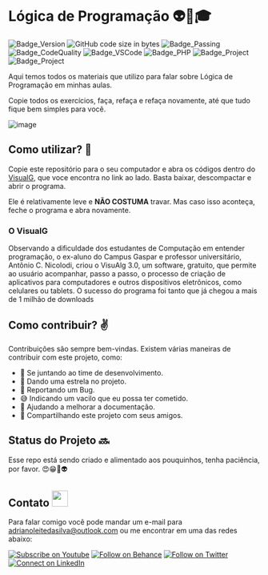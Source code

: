 # Lógica de Programação 👽💜🎓

![Badge_Version](https://img.shields.io/badge/Version-1.0-ED2B88.svg)
![GitHub code size in bytes](https://img.shields.io/github/languages/code-size/adrianoleitedasilva/material-logica?color=662C91&label=Size)
![Badge_Passing](https://img.shields.io/badge/Build-Passing-88CE02.svg)
![Badge_CodeQuality](https://img.shields.io/badge/CodeQuality-Good-F44A6A.svg)
![Badge_VSCode](https://img.shields.io/badge/MadeWith-VisualG-007ACC.svg)
![Badge_PHP](https://img.shields.io/badge/Language-Portugol-00B8FC.svg)
![Badge_Project](https://img.shields.io/badge/Projeto-Lógica-1ED760.svg)
![Badge_Project](https://img.shields.io/badge/Dev-AdrianoLeitedaSilva-00A98F.svg)

Aqui temos todos os materiais que utilizo para falar sobre Lógica de Programação em minhas aulas.

Copie todos os exercícios, faça, refaça e refaça novamente, até que tudo fique bem simples para você.

![image](https://user-images.githubusercontent.com/6373438/98488870-3d655300-220a-11eb-9877-107a184487bf.png)

## Como utilizar? 🗿

Copie este repositório para o seu computador e abra os códigos dentro do [VisualG](https://visualg3.com.br/baixe-o-visualg-3-0-7/), que voce encontra no link ao lado. Basta baixar, descompactar e abrir o programa.

Ele é relativamente leve e __NÃO COSTUMA__ travar. Mas caso isso aconteça, feche o programa e abra novamente.

### O VisualG

Observando a dificuldade dos estudantes de Computação em entender programação, o ex-aluno do Campus Gaspar e professor universitário, Antônio C. Nicolodi, criou o VisuAlg 3.0, um software, gratuito, que permite ao usuário acompanhar, passo a passo, o processo de criação de aplicativos para computadores e outros dispositivos eletrônicos, como celulares ou tablets. O sucesso do programa foi tanto que já chegou a mais de 1 milhão de downloads

## Como contribuir? ✌️

Contribuições são sempre bem-vindas. Existem várias maneiras de contribuir com este projeto, como:

- 💪 Se juntando ao time de desenvolvimento.
- 🌟 Dando uma estrela no projeto.
- 🐛 Reportando um Bug.
- 😅 Indicando um vacilo que eu possa ter cometido.
- 📄 Ajudando a melhorar a documentação.
- 🚀 Compartilhando este projeto com seus amigos.

## Status do Projeto 🔜

Esse repo está sendo criado e alimentado aos pouquinhos, tenha paciência, por favor. 😍😁💜👽

## Contato <img src="https://github.com/adrianoleitedasilva/adrianoleitedasilva/blob/main/hey.gif?raw=true" width="32px">

Para falar comigo você pode mandar um e-mail para adrianoleitedasilva@outlook.com ou me encontrar em uma das redes abaixo:

[![Subscribe on Youtube](https://img.shields.io/badge/--youtube?label=Youtube&logo=Youtube&style=social)](https://www.youtube.com/adrianoleitedasilva/)
[![Follow on Behance](https://img.shields.io/badge/--behance?label=Behance&logo=Behance&style=social)](https://www.behance.net/silvaadrianleite)
[![Follow on Twitter](https://img.shields.io/badge/--twitter?label=Twitter&logo=Twitter&style=social)](https://twitter.com/_adrianosilva89) 
[![Connect on LinkedIn](https://img.shields.io/badge/--linkedin?label=LinkedIn&logo=LinkedIn&style=social)](https://www.linkedin.com/in/adrianoleitedasilva/)
